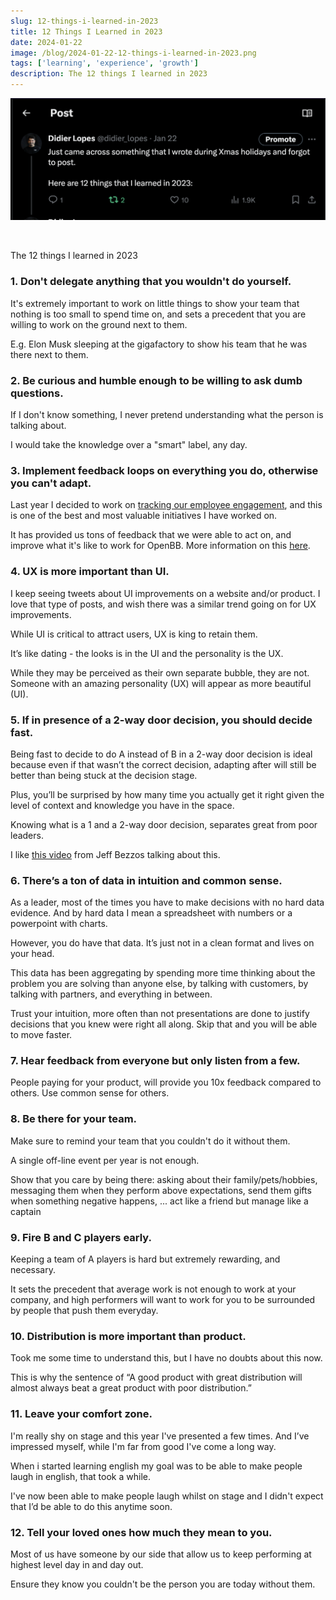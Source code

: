 ```yaml
---
slug: 12-things-i-learned-in-2023
title: 12 Things I Learned in 2023
date: 2024-01-22
image: /blog/2024-01-22-12-things-i-learned-in-2023.png
tags: ['learning', 'experience', 'growth']
description: The 12 things I learned in 2023
---
```


<p align="center">
    <img width="600" src="/blog/2024-01-22-12-things-i-learned-in-2023.png"/>
</p>

<br />

<!-- truncate -->

<div style={{borderTop: '1px solid #0088CC', margin: '1.5em 0'}} />

The 12 things I learned in 2023

### 1. Don't delegate anything that you wouldn't do yourself.

It's extremely important to work on little things to show your team that nothing is too small to spend time on, and sets a precedent that you are willing to work on the ground next to them.

E.g. Elon Musk sleeping at the gigafactory to show his team that he was there next to them.

### 2. Be curious and humble enough to be willing to ask dumb questions.

If I don't know something, I never pretend understanding what the person is talking about.

I would take the knowledge over a "smart" label, any day.

### 3. Implement feedback loops on everything you do, otherwise you can't adapt.

Last year I decided to work on [tracking our employee engagement](https://openbb.co/company/open/team), and this is one of the best and most valuable initiatives I have worked on.

It has provided us tons of feedback that we were able to act on, and improve what it's like to work for OpenBB. More information on this [here](https://openbb.co/blog/employee-engagement).

### 4. UX is more important than UI.

I keep seeing tweets about UI improvements on a website and/or product. I love that type of posts, and wish there was a similar trend going on for UX improvements.

While UI is critical to attract users, UX is king to retain them.

It’s like dating - the looks is in the UI and the personality is the UX.

While they may be perceived as their own separate bubble, they are not. Someone with an amazing personality (UX) will appear as more beautiful (UI).

### 5. If in presence of a 2-way door decision, you should decide fast.

Being fast to decide to do A instead of B in a 2-way door decision is ideal because even if that wasn’t the correct decision, adapting after will still be better than being stuck at the decision stage.

Plus, you’ll be surprised by how many time you actually get it right given the level of context and knowledge you have in the space.

Knowing what is a 1 and a 2-way door decision, separates great from poor leaders.

I like [this video](https://tiktok.com/@evancarmichael/video/7317081673865235717) from Jeff Bezzos talking about this.

### 6. There’s a ton of data in intuition and common sense.

As a leader, most of the times you have to make decisions with no hard data evidence. And by hard data I mean a spreadsheet with numbers or a powerpoint with charts.

However, you do have that data. It’s just not in a clean format and lives on your head.

This data has been aggregating by spending more time thinking about the problem you are solving than anyone else, by talking with customers, by talking with partners, and everything in between.

Trust your intuition, more often than not presentations are done to justify decisions that you knew were right all along. Skip that and you will be able to move faster.

### 7. Hear feedback from everyone but only listen from a few.

People paying for your product, will provide you 10x feedback compared to others. Use common sense for others.

### 8. Be there for your team.

Make sure to remind your team that you couldn't do it without them.

A single off-line event per year is not enough.

Show that you care by being there: asking about their family/pets/hobbies, messaging them when they perform above expectations, send them gifts when something negative happens, ... act like a friend but manage like a captain

### 9. Fire B and C players early. 

Keeping a team of A players is hard but extremely rewarding, and necessary. 

It sets the precedent that average work is not enough to work at your company, and high performers will want to work for you to be surrounded by people that push them everyday.

### 10. Distribution is more important than product.

Took me some time to understand this, but I have no doubts about this now.

This is why the sentence of “A good product with great distribution will almost always beat a great product with poor distribution.”

### 11. Leave your comfort zone.

I'm really shy on stage and this year I've presented a few times. And I’ve impressed myself, while I'm far from good I've come a long way.

When i started learning english my goal was to be able to make people laugh in english, that took a while.

I've now been able to make people laugh whilst on stage and I didn't expect that I’d be able to do this anytime soon.

### 12. Tell your loved ones how much they mean to you.

Most of us have someone by our side that allow us to keep performing at highest level day in and day out.

Ensure they know you couldn't be the person you are today without them.
